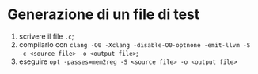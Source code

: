 # Generazione di un file di test

1. scrivere il file `.c`;
2. compilarlo con `clang -O0 -Xclang -disable-O0-optnone -emit-llvm -S -c <source file> -o <output file>`;
3. eseguire `opt -passes=mem2reg -S <source file> -o <output file>`